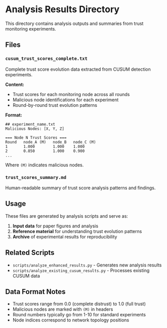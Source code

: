 # Analysis Results Directory

This directory contains analysis outputs and summaries from trust monitoring experiments.

## Files

### `cusum_trust_scores_complete.txt`
Complete trust score evolution data extracted from CUSUM detection experiments.

**Content:**
- Trust scores for each monitoring node across all rounds
- Malicious node identifications for each experiment
- Round-by-round trust evolution patterns

**Format:**
```
## experiment_name.txt
Malicious Nodes: [X, Y, Z]

=== Node N Trust Scores ===
Round   node_A (M)   node_B   node_C (M)
1       1.000        1.000    1.000
2       0.850        1.000    0.900
...
```

Where `(M)` indicates malicious nodes.

### `trust_scores_summary.md`
Human-readable summary of trust score analysis patterns and findings.

## Usage

These files are generated by analysis scripts and serve as:
1. **Input data** for paper figures and analysis
2. **Reference material** for understanding trust evolution patterns
3. **Archive** of experimental results for reproducibility

## Related Scripts

- `scripts/analyze_enhanced_results.py` - Generates new analysis results
- `scripts/analyze_existing_cusum_results.py` - Processes existing CUSUM data

## Data Format Notes

- Trust scores range from 0.0 (complete distrust) to 1.0 (full trust)
- Malicious nodes are marked with `(M)` in headers
- Round numbers typically go from 1-10 for standard experiments
- Node indices correspond to network topology positions